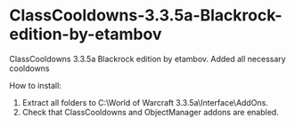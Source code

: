 # ClassCooldowns-3.3.5a-Blackrock-edition-by-etambov
ClassCooldowns 3.3.5a Blackrock edition by etambov. Added all necessary cooldowns

How to install: 
1. Extract all folders to C:\World of Warcraft 3.3.5a\Interface\AddOns.
2. Check that ClassCooldowns and ObjectManager addons are enabled.
